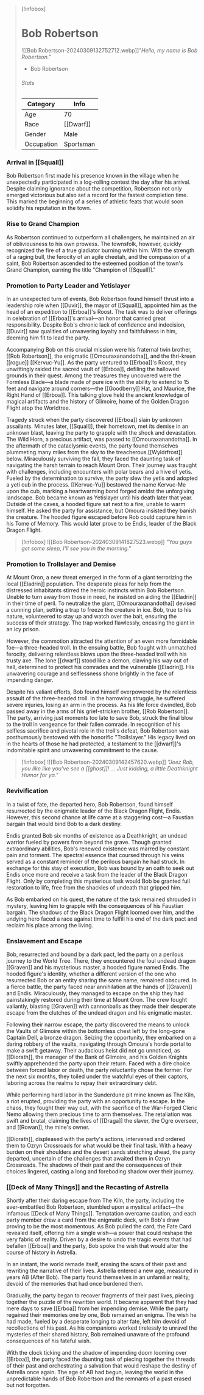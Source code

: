 > [!infobox]
> # Bob Robertson
>![[Bob Robertson-20240309132752712.webp]]*"Hello, my name is Bob Robertson."*
> - Bob Robertson
> ###### Stats
> | Category |  Info |
> | ---- | ---- |
> | Age | 70 |
> | Race | [[Dwarf]] |
> | Gender | Male |
> | Occupation | Sportsman |

### Arrival in [[Squall]]
Bob Robertson first made his presence known in the village when he unexpectedly participated in a log-rolling contest the day after his arrival. Despite claiming ignorance about the competition, Robertson not only emerged victorious but also set a record for the fastest completion time. This marked the beginning of a series of athletic feats that would soon solidify his reputation in the town.

### Rise to Grand Champion

As Robertson continued to outperform all challengers, he maintained an air of obliviousness to his own prowess. The townsfolk, however, quickly recognized the fire of a true gladiator burning within him. With the strength of a raging bull, the ferocity of an agile cheetah, and the compassion of a saint, Bob Robertson ascended to the esteemed position of the town's Grand Champion, earning the title "Champion of [[Squall]]."

### Promotion to Party Leader and Yetislayer
In an unexpected turn of events, Bob Robertson found himself thrust into a leadership role when [[Duvir]], the mayor of [[Squall]], appointed him as the head of an expedition to [[Erboa]]'s Roost. The task was to deliver offerings in celebration of [[Erboa]]'s arrival—an honor that carried great responsibility. Despite Bob's chronic lack of confidence and indecision, [[Duvir]] saw qualities of unwavering loyalty and faithfulness in him, deeming him fit to lead the party.

Accompanying Bob on this crucial mission were his fraternal twin brother, [[Rob Robertson]], the enigmatic [[Omouraxanandotha]], and the thri-kreen [[rogue]] [[Kervuc-Yu]]. As the party ventured to [[Erboa]]'s Roost, they unwittingly raided the sacred vault of [[Erboa]], defiling the hallowed grounds in their quest. Among the treasures they uncovered were the Formless Blade—a blade made of pure ice with the ability to extend to 15 feet and navigate around corners—the [[Goodberry]] Hat, and Maurice, the Right Hand of [[Erboa]]. This talking glove held the ancient knowledge of magical artifacts and the history of Glimoire, home of the Golden Dragon Flight atop the Worldtree.

Tragedy struck when the party discovered [[Erboa]] slain by unknown assailants. Minutes later, [[Squall]], their hometown, met its demise in an unknown blast, leaving the party to grapple with the shock and devastation. The Wild Horn, a precious artifact, was passed to [[Omouraxanandotha]]. In the aftermath of the cataclysmic events, the party found themselves plummeting many miles from the sky to the treacherous [[Wyldrfrost]] below. Miraculously surviving the fall, they faced the daunting task of navigating the harsh terrain to reach Mount Oron. Their journey was fraught with challenges, including encounters with polar bears and a hive of yetis. Fueled by the determination to survive, the party slew the yetis and adopted a yeti cub in the process. [[Kervuc-Yu]] bestowed the name Kervuc-Me upon the cub, marking a heartwarming bond forged amidst the unforgiving landscape. Bob became known as Yetislayer until his death later that year. Outside of the caves, a hooded figure sat next to a fire, unable to warm himself. He asked the party for assistance, but Omoura insisted they banish the creature. The hooded figure escaped before Rob could capture him in his Tome of Memory. This would later prove to be Endis, leader of the Black Dragon Flight.

> [!infobox]
>![[Bob Robertson-20240309141827523.webp]]
*"You guys get some sleep, I'll see you in the morning."*

### Promotion to Trollslayer and Demise
At Mount Oron, a new threat emerged in the form of a giant terrorizing the local [[Eladrin]] population. The desperate pleas for help from the distressed inhabitants stirred the heroic instincts within Bob Robertson. Unable to turn away from those in need, he insisted on aiding the [[Eladrin]] in their time of peril. To neutralize the giant, [[Omouraxanandotha]] devised a cunning plan, setting a trap to freeze the creature in ice. Bob, true to his nature, volunteered to stay up and watch over the bait, ensuring the success of their strategy. The trap worked flawlessly, encasing the giant in an icy prison.

However, the commotion attracted the attention of an even more formidable foe—a three-headed troll. In the ensuing battle, Bob fought with unmatched ferocity, delivering relentless blows upon the three-headed troll with his trusty axe. The lone [[dwarf]] stood like a demon, clawing his way out of hell, determined to protect his comrades and the vulnerable [[Eladrin]]. His unwavering courage and selflessness shone brightly in the face of impending danger.

Despite his valiant efforts, Bob found himself overpowered by the relentless assault of the three-headed troll. In the harrowing struggle, he suffered severe injuries, losing an arm in the process. As his life force dwindled, Bob passed away in the arms of his grief-stricken brother, [[Rob Robertson]]. The party, arriving just moments too late to save Bob, struck the final blow to the troll in vengeance for their fallen comrade. In recognition of his selfless sacrifice and pivotal role in the troll's defeat, Bob Robertson was posthumously bestowed with the honorific "Trollslayer." His legacy lived on in the hearts of those he had protected, a testament to the [[dwarf]]'s indomitable spirit and unwavering commitment to the cause.

> [!infobox]
![[Bob Robertson-20240309142457620.webp]]
*"Jeez Rob, you like like you've see a [[ghost]]!
...
Just kidding, a little Deathknight Humor for ya."*

### Revivification
In a twist of fate, the departed hero, Bob Robertson, found himself resurrected by the enigmatic leader of the Black Dragon Flight, Endis. However, this second chance at life came at a staggering cost—a Faustian bargain that would bind Bob to a dark destiny.

Endis granted Bob six months of existence as a Deathknight, an undead warrior fueled by powers from beyond the grave. Though granted extraordinary abilities, Bob's renewed existence was marred by constant pain and torment. The spectral essence that coursed through his veins served as a constant reminder of the perilous bargain he had struck. In exchange for this stay of execution, Bob was bound by an oath to seek out Endis once more and receive a task from the leader of the Black Dragon Flight. Only by completing this mysterious task would Bob be granted full restoration to life, free from the shackles of undeath that gripped him.

As Bob embarked on his quest, the nature of the task remained shrouded in mystery, leaving him to grapple with the consequences of his Faustian bargain. The shadows of the Black Dragon Flight loomed over him, and the undying hero faced a race against time to fulfill his end of the dark pact and reclaim his place among the living.

### Enslavement and Escape

Bob, resurrected and bound by a dark pact, led the party on a perilous journey to the World Tree. There, they encountered the foul undead dragon [[Graven]] and his mysterious master, a hooded figure named Endis. The hooded figure's identity, whether a different version of the one who resurrected Bob or an entity sharing the same name, remained obscured. In a fierce battle, the party faced near annihilation at the hands of [[Graven]] and Endis. Miraculously, they managed to escape on the ship they had painstakingly restored during their time at Mount Oron. The crew fought valiantly, blasting [[Graven]] with cannonballs as they made their desperate escape from the clutches of the undead dragon and his enigmatic master.

Following their narrow escape, the party discovered the means to unlock the Vaults of Glimoire within the bottomless chest left by the long-gone Captain Dell, a bronze dragon. Seizing the opportunity, they embarked on a daring robbery of the vaults, navigating through Omoura's horde portal to make a swift getaway. Their audacious heist did not go unnoticed, as [[Diorath]], the manager of the Bank of Glimoire, and his Golden Knights swiftly apprehended the party upon their return. Faced with a dire choice between forced labor or death, the party reluctantly chose the former. For the next six months, they toiled under the watchful eyes of their captors, laboring across the realms to repay their extraordinary debt.

While performing hard labor in the Sunderdune pit mine known as The Kiln, a riot erupted, providing the party with an opportunity to escape. In the chaos, they fought their way out, with the sacrifice of the War-Forged Cleric Nemo allowing them precious time to arm themselves. The retaliation was swift and brutal, claiming the lives of [[Draga]] the slaver, the Ogre overseer, and [[Rowan]], the mine's owner.

[[Diorath]], displeased with the party's actions, intervened and ordered them to Ozryn Crossroads for what would be their final task. With a heavy burden on their shoulders and the desert sands stretching ahead, the party departed, uncertain of the challenges that awaited them in Ozryn Crossroads. The shadows of their past and the consequences of their choices lingered, casting a long and foreboding shadow over their journey.

### [[Deck of Many Things]] and the Recasting of Astrella

Shortly after their daring escape from The Kiln, the party, including the ever-embattled Bob Robertson, stumbled upon a mystical artifact—the infamous [[Deck of Many Things]]. Temptation overcame caution, and each party member drew a card from the enigmatic deck, with Bob's draw proving to be the most momentous. As Bob pulled the card, the Fate Card revealed itself, offering him a single wish—a power that could reshape the very fabric of reality. Driven by a desire to undo the tragic events that had befallen [[Erboa]] and the party, Bob spoke the wish that would alter the course of history in Astrella.

In an instant, the world remade itself, erasing the scars of their past and rewriting the narrative of their lives. Astrella entered a new age, measured in years AB (After Bob). The party found themselves in an unfamiliar reality, devoid of the memories that had once burdened them.

Gradually, the party began to recover fragments of their past lives, piecing together the puzzle of the rewritten world. It became apparent that they had mere days to save [[Erboa]] from her impending demise. While the party regained their memories one by one, Bob remained an enigma. The wish he had made, fueled by a desperate longing to alter fate, left him devoid of recollections of his past. As his companions worked tirelessly to unravel the mysteries of their shared history, Bob remained unaware of the profound consequences of his fateful wish.

With the clock ticking and the shadow of impending doom looming over [[Erboa]], the party faced the daunting task of piecing together the threads of their past and orchestrating a salvation that would reshape the destiny of Astrella once again. The age of AB had begun, leaving the world in the unpredictable hands of Bob Robertson and the remnants of a past erased but not forgotten.